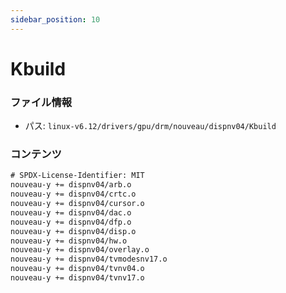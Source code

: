 ```yaml
---
sidebar_position: 10
---
```

# Kbuild

### ファイル情報

- パス: `linux-v6.12/drivers/gpu/drm/nouveau/dispnv04/Kbuild`

### コンテンツ

```txt
# SPDX-License-Identifier: MIT
nouveau-y += dispnv04/arb.o
nouveau-y += dispnv04/crtc.o
nouveau-y += dispnv04/cursor.o
nouveau-y += dispnv04/dac.o
nouveau-y += dispnv04/dfp.o
nouveau-y += dispnv04/disp.o
nouveau-y += dispnv04/hw.o
nouveau-y += dispnv04/overlay.o
nouveau-y += dispnv04/tvmodesnv17.o
nouveau-y += dispnv04/tvnv04.o
nouveau-y += dispnv04/tvnv17.o

```
